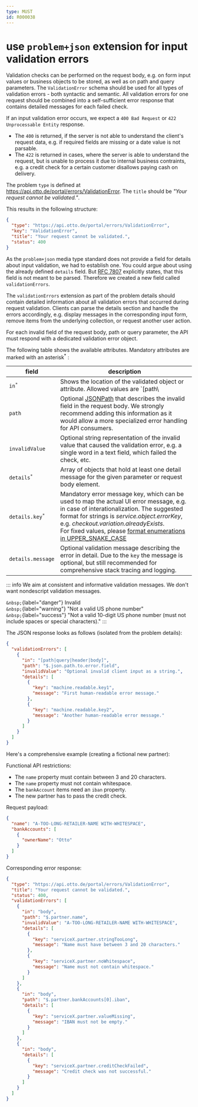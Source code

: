 ```yaml
---
type: MUST
id: R000038
---
```


# use `problem+json` extension for input validation errors

Validation checks can be performed on the request body, e.g. on form input values or business objects to be stored, as well as on path and query parameters. The `ValidationError` schema should be used for all types of validation errors - both syntactic and semantic. All validation errors for one request should be combined into a self-sufficient error response that contains detailed messages for each failed check.

If an input validation error occurs, we expect a `400 Bad Request` or `422 Unprocessable Entity` response.

- The `400` is returned, if the server is not able to understand the client's request data, e.g. if required fields are missing or a date value is not parsable.
- The `422` is returned in cases, where the server is able to understand the request, but is unable to process it due to internal business contraints, e.g. a credit check for a certain customer disallows paying cash on delivery.

The problem `type` is defined at <https://api.otto.de/portal/errors/ValidationError>. The `title` should be _"Your request cannot be validated."_.

This results in the following structure:

```json
{
  "type": "https://api.otto.de/portal/errors/ValidationError",
  "key": "ValidationError",
  "title": "Your request cannot be validated.",
  "status": 400
}
```

As the `problem+json` media type standard does not provide a field for details about input validation, we had to establish one.
You could argue about using the already defined `details` field.
But [RFC 7807](https://tools.ietf.org/html/rfc7807) explicitly states, that this field is not meant to be parsed.
Therefore we created a new field called `validationErrors`.

The `validationErrors` extension as part of the problem details should contain detailed information about all validation errors that occurred during request validation. Clients can parse the details section and handle the errors accordingly, e.g. display messages in the corresponding input form, remove items from the underlying collection, or request another user action.

For each invalid field of the request body, path or query parameter, the API must respond with a dedicated validation error object.

The following table shows the available attributes. Mandatory attributes are marked with an asterisk<sup>\*</sup> :

| field                                 | description                                                                                                                                                                                                                                                                                                                                                                                                      |
|---------------------------------------|------------------------------------------------------------------------------------------------------------------------------------------------------------------------------------------------------------------------------------------------------------------------------------------------------------------------------------------------------------------------------------------------------------------|
| <code>in<sup>\*</sup></code>          | Shows the location of the validated object or attribute. Allowed values are `[path\                                                                                                                                                                                                                                                                                                                              |query\|header\|body]`                                                                                                                                                                                                                                                       |
| `path`                                | Optional [JSONPath](https://goessner.net/articles/JsonPath/) that describes the invalid field in the request body. We strongly recommend adding this information as it would allow a more specialized error handling for API consumers.                                                                                                                                                                          |
| `invalidValue`                        | Optional string representation of the invalid value that caused the validation error, e.g. a single word in a text field, which failed the check, etc.                                                                                                                                                                                                                                                           |
| <code>details<sup>\*</sup></code>     | Array of objects that hold at least one detail message for the given parameter or request body element.                                                                                                                                                                                                                                                                                                          |
| <code>details.key<sup>\*</sup></code> | Mandatory error message key, which can be used to map the actual UI error message, e.g. in case of interationalization. The suggested format for strings is _service.object.errorKey_, e.g. _checkout.variation.alreadyExists_. <br> For fixed values, please [format enumerations in UPPER_SNAKE_CASE](./guidelines/020_guidelines/050_naming-conventions/2100_must-format-enumerations-in-upper-snake-case.md) |
| `details.message`                     | Optional validation message describing the error in detail. Due to the `key` the message is optional, but still recommended for comprehensive stack tracing and logging.                                                                                                                                                                                                                                         |

::: info
We aim at consistent and informative validation messages.
We don't want nondescript validation messages.

`&nbsp;`{label="danger"} Invalid  
`&nbsp;`{label="warning"} "Not a valid US phone number"  
`&nbsp;`{label="success"} "Not a valid 10-digit US phone number (must not include spaces or special characters)."
:::

The JSON response looks as follows (isolated from the problem details):

```json
{
  "validationErrors": [
    {
      "in": "[path|query|header|body]",
      "path": "$.json.path.to.error.field",
      "invalidValue": "Optional invalid client input as a string.",
      "details": [
        {
          "key": "machine.readable.key1",
          "message": "First human-readable error message."
        },
        {
          "key": "machine.readable.key2",
          "message": "Another human-readable error message."
        }
      ]
    }
  ]
}
```

Here's a comprehensive example (creating a fictional new partner):

Functional API restrictions:

- The `name` property must contain between 3 and 20 characters.
- The `name` property must not contain whitespace.
- The `bankAccount` items need an `iban` property.
- The new partner has to pass the credit check.

Request payload:

```json
{
  "name": "A-TOO-LONG-RETAILER-NAME WITH-WHITESPACE",
  "bankAccounts": [
    {
      "ownerName": "Otto"
    }
  ]
}
```

Corresponding error response:

```json
{
  "type": "https://api.otto.de/portal/errors/ValidationError",
  "title": "Your request cannot be validated.",
  "status": 400,
  "validationErrors": [
    {
      "in": "body",
      "path": "$.partner.name",
      "invalidValue": "A-TOO-LONG-RETAILER-NAME WITH-WHITESPACE",
      "details": [
        {
          "key": "serviceX.partner.stringTooLong",
          "message": "Name must have between 3 and 20 characters."
        },
        {
          "key": "serviceX.partner.noWhitespace",
          "message": "Name must not contain whitespace."
        }
      ]
    },
    {
      "in": "body",
      "path": "$.partner.bankAccounts[0].iban",
      "details": [
        {
          "key": "serviceX.partner.valueMissing",
          "message": "IBAN must not be empty."
        }
      ]
    },
    {
      "in": "body",
      "details": [
        {
          "key": "serviceX.partner.creditCheckFailed",
          "message": "Credit check was not successful."
        }
      ]
    }
  ]
}
```
